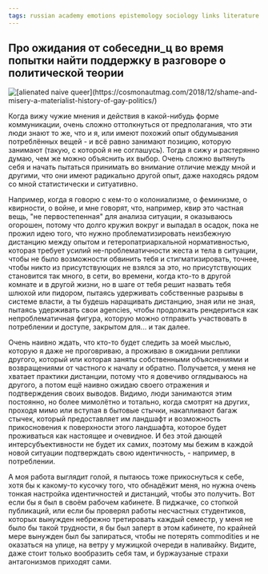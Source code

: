 ```yaml
---
tags: russian academy emotions epistemology sociology links literature queer
---
```


## Про ожидания от собеседни_ц во время попытки найти поддержку в разговоре о политической теории

![[[alienated naive queer](https://cosmonautmag.com/2018/12/shame-and-misery-a-materialist-history-of-gay-politics/)](https://cosmonautmag.com/2018/12/shame-and-misery-a-materialist-history-of-gay-politics/)](https://cosmonaut.blog/wp-content/uploads/2018/12/gaylib5.png)

Когда вижу чужие мнения и действия в какой-нибудь форме коммуникации, очень сложно оттолкнуться от предполагания, что эти люди знают то же, что и я, или имеют похожий опыт обдумывания потреблённых вещей - и всё равно занимают позицию, которую занимают (такую, с которой я не соглашусь). Тогда я сижу и растерянно думаю, чем же можно объяснить их выбор. Очень сложно вытянуть себя и начать пытаться принимать во внимание отличие между мной и другими, что они имеют радикально другой опыт, даже находясь рядом со мной статистически и ситуативно.

Например, когда я говорю с кем-то о колониализме, о феминизме, о квирности, о войне, и мне говорят, что, например, квир это частная вещь, "не первостепенная" для анализа ситуации, я оказываюсь огорошен, потому что долго кружил вокруг и выпадал в осадок, пока не прожил идею того, что нужно проблематизировать неизбежную дистанцию между опытом и гетеропатриархальной нормативностью, которая требует усилий не-проблематичности жеста и тела в ситуации, чтобы не было возможности обвинить тебя и стигматизировать, точнее, чтобы никто из присутствующих не взялся за это, но присутствующих становится так много, в сети, во времени, когда кто-то в другой комнате и в другой жизни, но в шаге от тебя решит назвать тебя шлюхой или пидором, пытаясь удерживать собственные разрывы в системе власти, а ты будешь наращивать дистанцию, зная или не зная, пытаясь удерживать свои agencies, чтобы продолжать рендериться как непроблематичная фигура, которую можно отправить участвовать в потреблении и доступе, закрытом для... и так далее.

Очень наивно ждать, что кто-то будет следить за моей мыслью, которую я даже не проговриваю, а проживаю в ожидании реплики другого, который или которая заняты собственными объяснениями и возвращениями от частного к началу и обратно. Получается, у меня не хватает практики дистанции, потому что я довечиво оглядываюсь на другого, а потом ещё наивно ожидаю своего отражения и подтверждения своих выводов. Видимо, люди занимаются этим постоянно, но более мимолётно и тотально, когда смотрят на других, проходя мимо или вступая в бытовые стычки, накапливают багаж стычек, который предоставляет им ландшафт и возможность прикосновения к поверхности этого ландшафта, которое будет проживаться как настоящее и очевидное. И без этой дающей интерсубъективности не будет их самих, поэтому мы бежим в каждой новой ситуации подтверждать свою идентичность, - например, в потреблении. 

А моя работа выглядит голой, я пытаюсь тоже прикоснуться к себе, хотя бы к какому-то кусочку того, что обнадёжит меня, но нужна очень тонкая настройка идентичностей и дистанций, чтобы это получить. Вот если бы я был в своём рабочем кабинете. В пиджачке, со стопкой публикаций, или если бы проверял работы несчастных студентиков, которых вынужден небрежно третировать каждый семестр, у меня не было бы такой трудности, я бы был заперт в этом кабинете, по крайней мере вынужден был бы запираться, чтобы не потерять commodities и не оказаться на улице, на ветру у мужицкой очереди в наливайку. Видите, даже стоит только вообразить себя там, и буржаузаные страхи антагонизмов приходят сами. 
